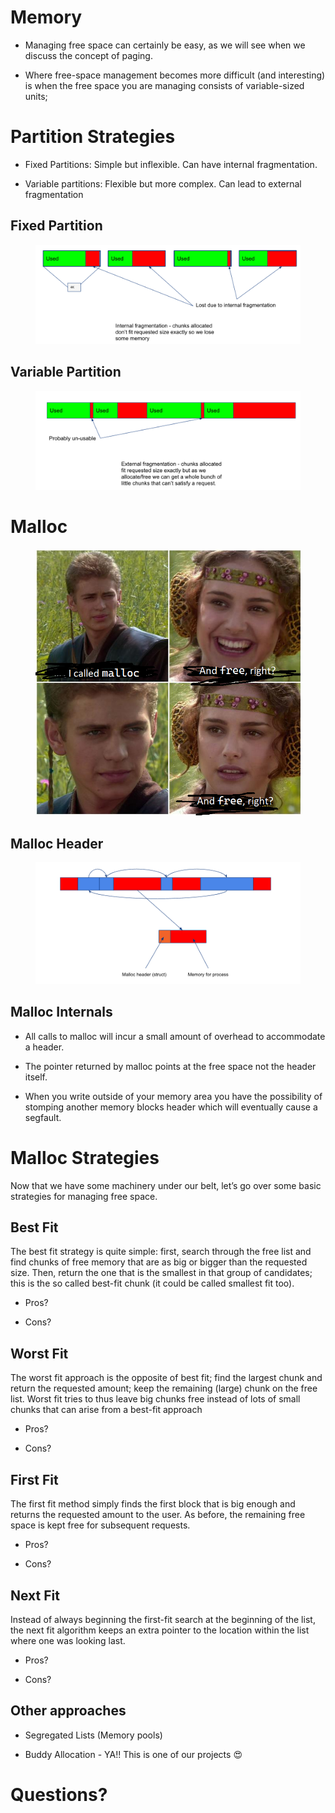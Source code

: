 # Memory

-   Managing free space can certainly be easy, as we will see when we
    discuss the concept of paging.

-   Where free-space management becomes more difficult (and interesting)
    is when the free space you are managing consists of variable-sized
    units;

# Partition Strategies

-   Fixed Partitions: Simple but inflexible. Can have internal
    fragmentation.

-   Variable partitions: Flexible but more complex. Can lead to external
    fragmentation

## Fixed Partition

<figure>
<img src="images/vm-internal-frag.png" alt="Internal Frag" />
</figure>

## Variable Partition

<figure>
<img src="images/vm-external-frag.png" alt="External Frag" />
</figure>

# Malloc

<figure>
<img src="images/malloc.png" alt="malloc meme" />
</figure>

## Malloc Header

<figure>
<img src="images/malloc-header.png" alt="malloc header" />
</figure>

## Malloc Internals

-   All calls to malloc will incur a small amount of overhead to
    accommodate a header.

-   The pointer returned by malloc points at the free space not the
    header itself.

-   When you write outside of your memory area you have the possibility
    of stomping another memory blocks header which will eventually cause
    a segfault.

# Malloc Strategies

Now that we have some machinery under our belt, let’s go over some basic
strategies for managing free space.

## Best Fit

The best fit strategy is quite simple: first, search through the free
list and find chunks of free memory that are as big or bigger than the
requested size. Then, return the one that is the smallest in that group
of candidates; this is the so called best-fit chunk (it could be called
smallest fit too).

-   Pros?

-   Cons?

## Worst Fit

The worst fit approach is the opposite of best fit; find the largest
chunk and return the requested amount; keep the remaining (large) chunk
on the free list. Worst fit tries to thus leave big chunks free instead
of lots of small chunks that can arise from a best-fit approach

-   Pros?

-   Cons?

## First Fit

The first fit method simply finds the first block that is big enough and
returns the requested amount to the user. As before, the remaining free
space is kept free for subsequent requests.

-   Pros?

-   Cons?

## Next Fit

Instead of always beginning the first-fit search at the beginning of the
list, the next fit algorithm keeps an extra pointer to the location
within the list where one was looking last.

-   Pros?

-   Cons?

## Other approaches

-   Segregated Lists (Memory pools)

-   Buddy Allocation - YA!! This is one of our projects 😍

# Questions?

